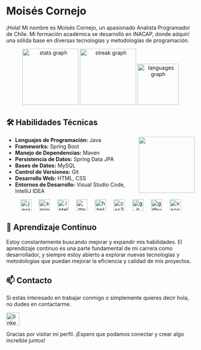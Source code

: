 # Moisés Cornejo

¡Hola! Mi nombre es Moisés Cornejo, un apasionado Analista Programador de Chile. Mi formación académica se desarrolló en INACAP, donde adquirí una sólida base en diversas tecnologías y metodologías de programación.

<div align="center">
  <img src="https://github-readme-stats.vercel.app/api?username=moisescornejo&hide_title=false&hide_rank=false&show_icons=true&include_all_commits=true&count_private=true&disable_animations=false&theme=dracula&locale=es&hide_border=false" height="150" alt="stats graph"  />
  <img src="https://streak-stats.demolab.com?user=moisescornejo&locale=es&mode=daily&theme=dracula&hide_border=false&border_radius=5" height="150" alt="streak graph"  />
  <img src="https://github-readme-stats.vercel.app/api/top-langs?username=moisescornejo&locale=es&hide_title=false&layout=compact&card_width=320&langs_count=5&theme=dracula&hide_border=false" height="110" alt="languages graph"  />
</div>

## 🛠 Habilidades Técnicas

<img align="right" height="150" src="https://media3.giphy.com/media/v1.Y2lkPTc5MGI3NjExMDB3YzYzc2ZzMzE0d3dzb3JraWhkeWs4OTcwaGpkMmZka3h5N253MCZlcD12MV9pbnRlcm5hbF9naWZfYnlfaWQmY3Q9Zw/0aNbkrrJ86qVYGhnBZ/giphy.webp"/>

- **Lenguajes de Programación:** Java
- **Frameworks:** Spring Boot
- **Manejo de Dependencias:** Maven
- **Persistencia de Datos:** Spring Data JPA
- **Bases de Datos:** MySQL
- **Control de Versiones:** Git
- **Desarrollo Web:** HTML, CSS
- **Entornos de Desarrollo:** Visual Studio Code, IntelliJ IDEA

<div align="center">
  <img src="https://cdn.jsdelivr.net/gh/devicons/devicon/icons/java/java-original.svg" height="30" alt="java logo"  />
  <img width="12" />
  <img src="https://cdn.jsdelivr.net/gh/devicons/devicon/icons/spring/spring-original.svg" height="30" alt="spring logo"  />
  <img width="12" />
  <img src="https://cdn.jsdelivr.net/gh/devicons/devicon/icons/intellij/intellij-original.svg" height="30" alt="intellij logo"  />
  <img width="12" />
  <img src="https://cdn.jsdelivr.net/gh/devicons/devicon/icons/mysql/mysql-original.svg" height="30" alt="mysql logo"  />
  <img width="12" />
  <img src="https://cdn.jsdelivr.net/gh/devicons/devicon/icons/html5/html5-original.svg" height="30" alt="html5 logo"  />
  <img width="12" />
  <img src="https://cdn.jsdelivr.net/gh/devicons/devicon/icons/css3/css3-original.svg" height="30" alt="css3 logo"  />
  <img width="12" />
  <img src="https://cdn.jsdelivr.net/gh/devicons/devicon/icons/git/git-original.svg" height="30" alt="git logo"  />
  <img width="12" />
  <img src="https://cdn.jsdelivr.net/gh/devicons/devicon/icons/github/github-original.svg" height="30" alt="github logo"  />
  <img width="12" />
  <img src="https://cdn.jsdelivr.net/gh/devicons/devicon/icons/vscode/vscode-original.svg" height="30" alt="vscode logo"  />
</div>

## 🌱 Aprendizaje Continuo

Estoy constantemente buscando mejorar y expandir mis habilidades. El aprendizaje continuo es una parte fundamental de mi carrera como desarrollador, y siempre estoy abierto a explorar nuevas tecnologías y metodologías que puedan mejorar la eficiencia y calidad de mis proyectos.

## 📫 Contacto

Si estás interesado en trabajar conmigo o simplemente quieres decir hola, no dudes en contactarme.
<div align="left">
  <a href="https://cl.linkedin.com/in/mois%C3%A9s-cornejo-dev" target="_blank">
    <img src="https://img.shields.io/static/v1?message=LinkedIn&logo=linkedin&label=&color=0077B5&logoColor=white&labelColor=&style=for-the-badge" height="35" alt="linkedin logo"  />
  </a>
</div>

Gracias por visitar mi perfil. ¡Espero que podamos conectar y crear algo increíble juntos!

<!---
MoisesCornejo/MoisesCornejo is a ✨ special ✨ repository because its `README.md` (this file) appears on your GitHub profile.
You can click the Preview link to take a look at your changes.
--->
